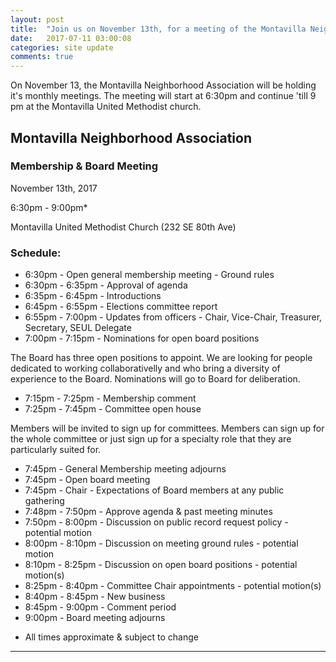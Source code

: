 ```yaml
---
layout: post
title:  "Join us on November 13th, for a meeting of the Montavilla Neighborhood Association Board"
date:   2017-07-11 03:00:08
categories: site update
comments: true
---
```

On November 13, the Montavilla Neighborhood Association will be holding it's monthly meetings. The meeting will start at 6:30pm and continue 'till 9 pm at the Montavilla United Methodist church.

## Montavilla Neighborhood Association
### Membership & Board Meeting

November 13th, 2017

6:30pm - 9:00pm*

Montavilla United Methodist Church (232 SE 80th Ave)



### Schedule:
* 6:30pm - Open general membership meeting - Ground rules
* 6:30pm - 6:35pm - Approval of agenda
* 6:35pm - 6:45pm - Introductions
* 6:45pm - 6:55pm - Elections committee report
* 6:55pm - 7:00pm - Updates from officers - Chair, Vice-Chair, Treasurer, Secretary, SEUL Delegate
* 7:00pm - 7:15pm - Nominations for open board positions

The Board has three open positions to appoint. We are looking for
people dedicated to working collaborativelly and who bring a
diversity of experience to the Board. Nominations will go to Board
for deliberation.

* 7:15pm - 7:25pm - Membership comment
* 7:25pm - 7:45pm - Committee open house

Members will be invited to sign up for committees. Members can
sign up for the whole committee or just sign up for a specialty role
that they are particularly suited for.

* 7:45pm - General Membership meeting adjourns
* 7:45pm - Open board meeting
* 7:45pm - Chair - Expectations of Board members at any public gathering
* 7:48pm - 7:50pm - Approve agenda & past meeting minutes
* 7:50pm - 8:00pm - Discussion on public record request policy - potential motion
* 8:00pm - 8:10pm - Discussion on meeting ground rules - potential motion
* 8:10pm - 8:25pm - Discussion on open board positions - potential motion(s)
* 8:25pm - 8:40pm - Committee Chair appointments - potential motion(s)
* 8:40pm - 8:45pm - New business
* 8:45pm - 9:00pm - Comment period
* 9:00pm - Board meeting adjourns
 - All times approximate & subject to change
---

